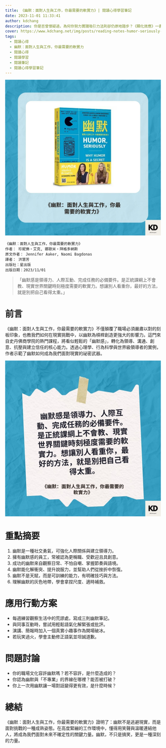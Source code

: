 ```yaml
---
title: 《幽默：面對人生與工作，你最需要的軟實力》| 閱讀心得學習筆記
date: 2023-11-01 11:33:41
author: kdchang
description: 你是否曾懷疑過，為何你努力實踐吸引力法則卻仍原地踏步？《顯化效應》一書由能量教練克麗絲・費拉洛所著，透過「七大祕密法則」與「九個顯化練習」，提供一套可落實於生活的「顯化指南」。本書不僅教你夢想成真，更重點在於轉化內在信念與能量狀態，真正活出由內而外的豐盛人生。
cover: https://www.kdchang.net/img/posts/reading-notes-humor-seriously-why-humor-is-a-secret-weapon-in-business-and-life-1.jpg
tags:
  - 閱讀心得
  - 幽默：面對人生與工作，你最需要的軟實力
  - 閱讀心得
  - 閱讀學習
  - 閱讀筆記
  - 閱讀心得學習筆記
---
```


![](img/posts/reading-notes-humor-seriously-why-humor-is-a-secret-weapon-in-business-and-life-1.jpg)

```
《幽默：面對人生與工作，你最需要的軟實力》
作者： 珍妮佛・艾克, 娜歐米・拜格多納斯
原文作者： Jennifer Aaker, Naomi Bagdonas
譯者： 洪慧芳
出版社：星出版
出版日期：2023/11/01
```

> 「幽默感是領導力、人際互動、完成任務的必備要件。是正統課綱上不會教、現實世界關鍵時刻極度需要的軟實力。想讓別人看重你，最好的方法，就是別把自己看得太重。」

# 前言

《幽默：面對人生與工作，你最需要的軟實力》不僅顛覆了職場必須嚴肅以對的刻板印象，也教我們如何在現實挑戰中，以幽默為槓桿創造更強大的影響力。這門來自史丹佛商學院的熱門課程，將看似輕鬆的「幽默感」，轉化為領導、溝通、創意、抗壓與建立信任的核心能力。透過心理學、行為科學與世界級領導者的實例，作者示範了幽默如何成為我們面對現實的祕密武器。

![](img/posts/reading-notes-humor-seriously-why-humor-is-a-secret-weapon-in-business-and-life-2.jpg)

# 重點摘要

1. 幽默是一種社交勇氣，可強化人際關係與建立領導力。
2. 擁有幽默感的員工，常被認為更稱職、受歡迎且具創意。
3. 成功的幽默來自觀察日常、不怕自嘲、掌握節奏與語境。
4. 幽默能化解衝突、提升說服力，並幫助人們從挫折中恢復。
5. 幽默不是天賦，而是可訓練的能力，有明確技巧與方法。
6. 理解幽默的灰色地帶，學會拿捏尺度、適時補救。

# 應用行動方案

- 每週練習觀察生活中的荒謬處，寫成三則幽默筆記。
- 與同事互動時，嘗試用輕鬆語氣化解緊張或批評。
- 演講、簡報時加入一個真實小趣事作為開場破冰。
- 若玩笑過火，學會主動修正語氣並坦誠道歉。

# 問題討論

- 你的職場文化容許幽默嗎？若不容許，是什麼造成的？
- 你認為幽默與「不專業」的界線在哪裡？能否被打破？
- 你上一次用幽默讓一場對話變得更有效，是什麼時候？

# 總結

《幽默：面對人生與工作，你最需要的軟實力》證明了：幽默不是逃避現實，而是面對挑戰的一種成熟姿態。在高度緊繃的工作環境中，懂得用笑聲與溫暖連結他人，將成為我們面對未來不確定性的關鍵力量。幽默，不只是搞笑，更是一種深刻的力量。
